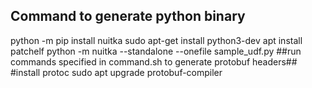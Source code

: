## Command to generate python binary ##
python -m pip install nuitka
sudo apt-get install python3-dev
apt install patchelf
python -m nuitka --standalone --onefile sample_udf.py 
##run commands specified in command.sh to generate protobuf headers##
#install protoc
sudo apt upgrade protobuf-compiler


